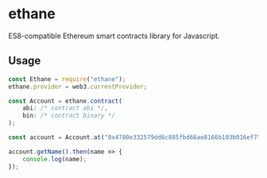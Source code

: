 # ethane

ES8-compatible Ethereum smart contracts library for Javascript.

## Usage

``` javascript
const Ethane = require("ethane");
ethane.provider = web3.currentProvider;

const Account = ethane.contract(
	abi: /* contract abi */,
	bin: /* contract binary */
);

const account = Account.at("0x4780e332579dd6c885fbd66ae8166b103b016ef7");

account.getName().then(name => {
	console.log(name);
});
```
